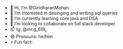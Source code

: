 - 👋 Hi, I’m @GiridharanMohan
- 👀 I’m interested in desinging and writing sql queries
- 🌱 I’m currently learning core java and DSA
- 💞️ I’m looking to collaborate on full stack developer
- 📫 Ig: @mr.g_619_ 
- 😄 Pronouns: he/him
- ⚡ Fun fact: 

<!---
GiridharanMohan/GiridharanMohan is a ✨ special ✨ repository because its `README.md` (this file) appears on your GitHub profile.
You can click the Preview link to take a look at your changes.
--->
